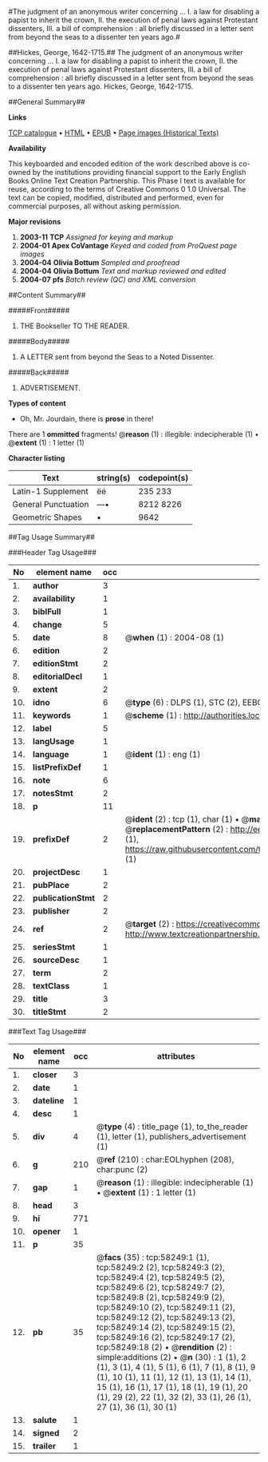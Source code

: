#The judgment of an anonymous writer concerning ... I. a law for disabling a papist to inherit the crown, II. the execution of penal laws against Protestant dissenters, III. a bill of comprehension : all briefly discussed in a letter sent from beyond the seas to a dissenter ten years ago.#

##Hickes, George, 1642-1715.##
The judgment of an anonymous writer concerning ... I. a law for disabling a papist to inherit the crown, II. the execution of penal laws against Protestant dissenters, III. a bill of comprehension : all briefly discussed in a letter sent from beyond the seas to a dissenter ten years ago.
Hickes, George, 1642-1715.

##General Summary##

**Links**

[TCP catalogue](http://www.ota.ox.ac.uk/tcp/)  • 
[HTML](http://tei.it.ox.ac.uk/tcp/Texts-HTML/free/A43/A43659.html)  • 
[EPUB](http://tei.it.ox.ac.uk/tcp/Texts-EPUB/free/A43/A43659.epub) • 
[Page images (Historical Texts)](https://data.historicaltexts.jisc.ac.uk/view?pubId=eebo-12271135e&pageId=eebo-12271135e-58249-1)

**Availability**

This keyboarded and encoded edition of the
	       work described above is co-owned by the institutions
	       providing financial support to the Early English Books
	       Online Text Creation Partnership. This Phase I text is
	       available for reuse, according to the terms of Creative
	       Commons 0 1.0 Universal. The text can be copied,
	       modified, distributed and performed, even for
	       commercial purposes, all without asking permission.

**Major revisions**

1. __2003-11__ __TCP__ *Assigned for keying and markup*
1. __2004-01__ __Apex CoVantage__ *Keyed and coded from ProQuest page images*
1. __2004-04__ __Olivia Bottum__ *Sampled and proofread*
1. __2004-04__ __Olivia Bottum__ *Text and markup reviewed and edited*
1. __2004-07__ __pfs__ *Batch review (QC) and XML conversion*

##Content Summary##

#####Front#####

1. THE Bookseller TO THE READER.

#####Body#####

1. A LETTER sent from beyond the Seas to a Noted Dissenter.

#####Back#####

1. ADVERTISEMENT.

**Types of content**

  * Oh, Mr. Jourdain, there is **prose** in there!

There are 1 **ommitted** fragments! 
 @__reason__ (1) : illegible: indecipherable (1)  •  @__extent__ (1) : 1 letter (1)

**Character listing**


|Text|string(s)|codepoint(s)|
|---|---|---|
|Latin-1 Supplement|ëé|235 233|
|General Punctuation|—•|8212 8226|
|Geometric Shapes|▪|9642|

##Tag Usage Summary##

###Header Tag Usage###

|No|element name|occ|attributes|
|---|---|---|---|
|1.|__author__|3||
|2.|__availability__|1||
|3.|__biblFull__|1||
|4.|__change__|5||
|5.|__date__|8| @__when__ (1) : 2004-08 (1)|
|6.|__edition__|2||
|7.|__editionStmt__|2||
|8.|__editorialDecl__|1||
|9.|__extent__|2||
|10.|__idno__|6| @__type__ (6) : DLPS (1), STC (2), EEBO-CITATION (1), OCLC (1), VID (1)|
|11.|__keywords__|1| @__scheme__ (1) : http://authorities.loc.gov/ (1)|
|12.|__label__|5||
|13.|__langUsage__|1||
|14.|__language__|1| @__ident__ (1) : eng (1)|
|15.|__listPrefixDef__|1||
|16.|__note__|6||
|17.|__notesStmt__|2||
|18.|__p__|11||
|19.|__prefixDef__|2| @__ident__ (2) : tcp (1), char (1)  •  @__matchPattern__ (2) : ([0-9\-]+):([0-9IVX]+) (1), (.+) (1)  •  @__replacementPattern__ (2) : http://eebo.chadwyck.com/downloadtiff?vid=$1&page=$2 (1), https://raw.githubusercontent.com/textcreationpartnership/Texts/master/tcpchars.xml#$1 (1)|
|20.|__projectDesc__|1||
|21.|__pubPlace__|2||
|22.|__publicationStmt__|2||
|23.|__publisher__|2||
|24.|__ref__|2| @__target__ (2) : https://creativecommons.org/publicdomain/zero/1.0/ (1), http://www.textcreationpartnership.org/docs/. (1)|
|25.|__seriesStmt__|1||
|26.|__sourceDesc__|1||
|27.|__term__|2||
|28.|__textClass__|1||
|29.|__title__|3||
|30.|__titleStmt__|2||


###Text Tag Usage###

|No|element name|occ|attributes|
|---|---|---|---|
|1.|__closer__|3||
|2.|__date__|1||
|3.|__dateline__|1||
|4.|__desc__|1||
|5.|__div__|4| @__type__ (4) : title_page (1), to_the_reader (1), letter (1), publishers_advertisement (1)|
|6.|__g__|210| @__ref__ (210) : char:EOLhyphen (208), char:punc (2)|
|7.|__gap__|1| @__reason__ (1) : illegible: indecipherable (1)  •  @__extent__ (1) : 1 letter (1)|
|8.|__head__|3||
|9.|__hi__|771||
|10.|__opener__|1||
|11.|__p__|35||
|12.|__pb__|35| @__facs__ (35) : tcp:58249:1 (1), tcp:58249:2 (2), tcp:58249:3 (2), tcp:58249:4 (2), tcp:58249:5 (2), tcp:58249:6 (2), tcp:58249:7 (2), tcp:58249:8 (2), tcp:58249:9 (2), tcp:58249:10 (2), tcp:58249:11 (2), tcp:58249:12 (2), tcp:58249:13 (2), tcp:58249:14 (2), tcp:58249:15 (2), tcp:58249:16 (2), tcp:58249:17 (2), tcp:58249:18 (2)  •  @__rendition__ (2) : simple:additions (2)  •  @__n__ (30) : 1 (1), 2 (1), 3 (1), 4 (1), 5 (1), 6 (1), 7 (1), 8 (1), 9 (1), 10 (1), 11 (1), 12 (1), 13 (1), 14 (1), 15 (1), 16 (1), 17 (1), 18 (1), 19 (1), 20 (1), 29 (2), 22 (1), 32 (2), 33 (1), 26 (1), 27 (1), 36 (1), 30 (1)|
|13.|__salute__|1||
|14.|__signed__|2||
|15.|__trailer__|1||
